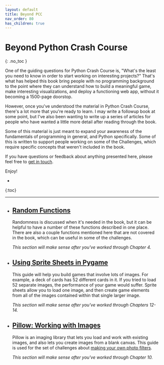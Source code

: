 ```yaml
---
layout: default
title: Beyond PCC
nav_order: 80
has_children: true
---
```


# Beyond Python Crash Course
{: .no_toc }

One of the guiding questions for Python Crash Course is, "What's the least you need to know in order to start working on interesting projects?" That's what has helped this book bring people with no programming background to the point where they can understand how to build a meaningful game, make interesting visualizations, and deploy a functioning web app, without it becoming a 1500-page doorstop.

However, once you've understood the material in Python Crash Course, there's a lot more that you're ready to learn. I may write a followup book at some point, but I've also been wanting to write up a series of articles for people who have wanted a little more detail after reading through the book.

Some of this material is just meant to expand your awareness of the fundamentals of programming in general, and Python specifically. Some of this is written to support people working on some of the Challenges, which require specific concepts that weren't included in the book.

If you have questions or feedback about anything presented here, please feel free to [get in touch](/).

Enjoy!

* 
{:toc}

---

- ## [Random Functions](../random_functions/)

    Randomness is discussed when it's needed in the book, but it can be helpful to have a number of these functions described in one place. There are also a couple functions mentioned here that are not covered in the book, which can be useful in some of the challenges.

    *This section will make sense after you've worked through Chapter 4.*


- ## [Using Sprite Sheets in Pygame](../pygame_sprite_sheets/)

    This guide will help you build games that involve lots of images. For example, a deck of cards has 52 different cards in it. If you tried to load 52 separate images, the performance of your game would suffer. Sprite sheets allow you to load one image, and then create game elements from all of the images contained within that single larger image.

    *This section will make sense after you've worked through Chapters 12-14.*

- ## [Pillow: Working with Images](../pillow/)

    Pillow is an imaging library that lets you load and work with existing images, and also lets you create images from a blank canvas. This guide is used for the set of challenges about [making your own photo filters](../../challenges/photo_filters/).

    *This section will make sense after you've worked through Chapter 10.*

